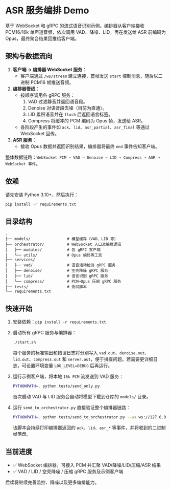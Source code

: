 # ASR 服务编排 Demo

基于 WebSocket 和 gRPC 的流式语音识别示例。编排器从客户端接收 PCM16/16k 单声道音频，依次调用 VAD、降噪、LID，再在发送给 ASR 前编码为 Opus，最终聚合结果回推给客户端。

## 架构与数据流向

1. **客户端 → 编排器 WebSocket 服务**：
   - 客户端通过 `/ws/stream` 建立连接，首帧发送 `start` 控制消息，随后以二进制 PCM16 帧推送音频。
2. **编排器管线**：
   - 按顺序调用各 gRPC 服务：
     1. VAD 过滤静音并返回语音段。
     2. Denoise 对语音段去噪（目前为直通）。
     3. LID 累积语音并在 `flush` 后返回语言标签。
     4. Compress 将缓冲的 PCM 编码为 Opus 帧，发送给 ASR。
   - 各阶段产生的事件如 `ack`、`lid`、`asr_partial`、`asr_final` 等通过 WebSocket 回传。
3. **ASR 服务**：
   - 接收 Opus 数据并返回识别结果，编排器将最终 `end` 事件告知客户端。

整体数据链路：`WebSocket PCM → VAD → Denoise → LID → Compress → ASR → WebSocket 事件`。

## 依赖

请先安装 Python 3.10+，然后执行：

```bash
pip install -r requirements.txt
```

## 目录结构

```text
.
├── models/                # 模型缓存（VAD、LID 等）
├── orchestrator/          # WebSocket 入口及编排逻辑
│   ├── modules/           # 各 gRPC 客户端
│   └── utils/             # Opus 编码等工具
├── services/
│   ├── vad/               # 语音活动检测 gRPC 服务
│   ├── denoise/           # 空壳降噪 gRPC 服务
│   ├── lid/               # 语言识别 gRPC 服务
│   └── compress/          # PCM→Opus 压缩 gRPC 服务
├── tests/                 # 测试脚本
└── requirements.txt
```

## 快速开始

1. 安装依赖：`pip install -r requirements.txt`
2. 启动所有 gRPC 服务与编排器：

   ```bash
   ./start.sh
   ```
   每个服务的标准输出和错误日志将分别写入 `vad.out`、`denoise.out`、`lid.out`、`compress.out` 和 `server.out`，便于排查问题。若需要更详细日志，可设置环境变量 `LOG_LEVEL=DEBUG` 后再运行。
3. 运行示例客户端，将本地 `16k PCM` 流发送到 VAD 服务：

   ```bash
   PYTHONPATH=. python tests/send_only.py
   ```
   首次启动 VAD 与 LID 服务会自动将模型下载到仓库的 `models/` 目录。

4. 运行 `send_to_orchestrator.py` 直接验证整个编排器链路：

   ```bash
   PYTHONPATH=. python tests/send_to_orchestrator.py --ws ws://127.0.0.1:9000/ws/stream --input tests/test.wav
   ```
   该脚本会持续打印编排器返回的 `ack`、`lid`、`asr_*` 等事件，并将收到的二进制帧落盘。

## 当前进度

- ✅ WebSocket 编排器，可接入 PCM 并汇聚 VAD/降噪/LID/压缩/ASR 结果
- ✅ VAD / LID / 空壳降噪 / 压缩 gRPC 服务及示例客户端

后续将继续完善监控、降噪以及更多编排能力。
